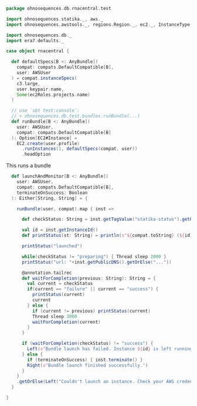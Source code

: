 
```scala
package ohnosequences.db.rnacentral.test

import ohnosequences.statika._, aws._
import ohnosequences.awstools._, regions.Region._, ec2._, InstanceType._, autoscaling._, s3._

import ohnosequences.db._
import era7.defaults._

case object rnacentral {

  def defaultSpecs[B <: AnyBundle](
    compat: compats.DefaultCompatible[B],
    user: AWSUser
  ) = compat.instanceSpecs(
    c3.large,
    user.keypair.name,
    Some(ec2Roles.projects.name)
  )

  // use `sbt test:console`:
  // > ohnosequences.db.test.bundles.runBundle(...)
  def runBundle[B <: AnyBundle](
    user: AWSUser,
    compat: compats.DefaultCompatible[B]
  ): Option[EC2#Instance] =
    EC2.create(user.profile)
      .runInstances(1, defaultSpecs(compat, user))
      .headOption
```

This runs a bundle

```scala
  def launchAndMonitor[B <: AnyBundle](
    user: AWSUser,
    compat: compats.DefaultCompatible[B],
    terminateOnSuccess: Boolean
  ): Either[String, String] = {

    runBundle(user, compat).map { inst =>

      def checkStatus: String = inst.getTagValue("statika-status").getOrElse("...")

      val id = inst.getInstanceId()
      def printStatus(st: String) = println(s"${compat.toString} (${id}): ${st}")

      printStatus("launched")

      while(checkStatus != "preparing") { Thread sleep 2000 }
      printStatus("url: "+inst.getPublicDNS().getOrElse("..."))

      @annotation.tailrec
      def waitForCompletion(previous: String): String = {
        val current = checkStatus
        if(current == "failure" || current == "success") {
          printStatus(current)
          current
        } else {
          if (current != previous) printStatus(current)
          Thread sleep 3000
          waitForCompletion(current)
        }
      }

      if (waitForCompletion(checkStatus) != "success") {
        Left(s"Bundle launch has failed. Instance ${id} is left running for you to check logs.")
      } else {
        if (terminateOnSuccess) { inst.terminate() }
        Right(s"Bundle launch finished successfully.")
      }
    }
    .getOrElse(Left("Couldn't launch an instance. Check your AWS credentials."))
  }

}

```




[main/scala/blastDB.scala]: ../../main/scala/blastDB.scala.md
[main/scala/collectionUtils.scala]: ../../main/scala/collectionUtils.scala.md
[main/scala/csvUtils.scala]: ../../main/scala/csvUtils.scala.md
[main/scala/filterData.scala]: ../../main/scala/filterData.scala.md
[main/scala/rnacentral.scala]: ../../main/scala/rnacentral.scala.md
[test/scala/compats.scala]: compats.scala.md
[test/scala/generateData.scala]: generateData.scala.md
[test/scala/rnaCentral.scala]: rnaCentral.scala.md
[test/scala/runBundles.scala]: runBundles.scala.md